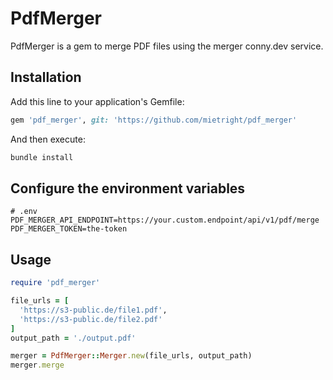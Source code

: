 # PdfMerger

PdfMerger is a gem to merge PDF files using the merger conny.dev service.

## Installation

Add this line to your application's Gemfile:

```ruby
gem 'pdf_merger', git: 'https://github.com/mietright/pdf_merger'
```

And then execute:

```sh
bundle install
```

## Configure the environment variables
```
# .env
PDF_MERGER_API_ENDPOINT=https://your.custom.endpoint/api/v1/pdf/merge
PDF_MERGER_TOKEN=the-token
```

## Usage

```ruby
require 'pdf_merger'

file_urls = [
  'https://s3-public.de/file1.pdf',
  'https://s3-public.de/file2.pdf'
]
output_path = './output.pdf'

merger = PdfMerger::Merger.new(file_urls, output_path)
merger.merge
```